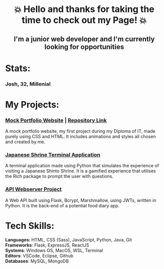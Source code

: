 <div align="center">

# 💥 Hello and thanks for taking the time to check out my Page! 💥
## I'm a junior web developer and I'm currently looking for opportunities

</div>

# Stats:

### Josh, 32, Millenial

# My Projects:

### [Mock Portfolio Website](https://stupendous-cheesecake-e19ba6.netlify.app/) | [Repository Link](https://github.com/O-App-Pesi/fluffy-couscous)

A mock portfolio website, my first project during my Diploma of IT, made purely using CSS and HTML. It includes animations and styles all chosen and created by me.

### [Japanese Shrine Terminal Application](https://github.com/O-App-Pesi/JT_T1A3)

A terminal application made using Python that simulates the experience of visiting a Japanese Shinto Shrine. It is a gamified experience that utilises the Rich package to prompt the user with questions.

### [API Webserver Project](https://github.com/O-App-Pesi/apiwebserver)

A Web API built using Flask, Bcrypt, Marshmallow, using JWTs, written in Python. It is the back-end of a potential food diary app.  

# Tech Skills:  

**Languages**: HTML, CSS (Sass), JavaScript, Python, Java, Git  
**Frameworks**: Flask, ExpressJS, ReactJS  
**Systems**: Windows OS, MacOS, WSL, Terminal  
**Editors**: VSCode, Eclipse, Github  
**Databases**: MySQL, MongoDB

